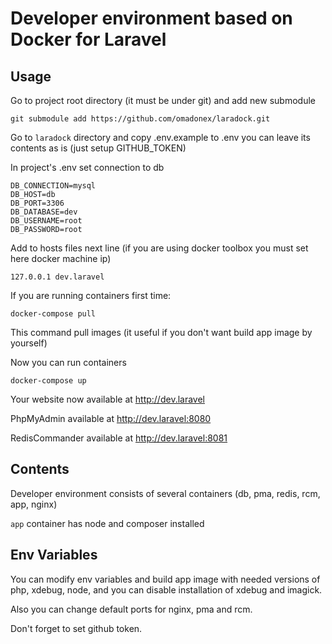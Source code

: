 # Developer environment based on Docker for Laravel

## Usage

Go to project root directory (it must be under git) and add new submodule

```
git submodule add https://github.com/omadonex/laradock.git
```

Go to `laradock` directory and copy .env.example to .env you can leave its contents as is (just setup GITHUB_TOKEN)

In project's .env set connection to db
 
```
DB_CONNECTION=mysql
DB_HOST=db
DB_PORT=3306
DB_DATABASE=dev
DB_USERNAME=root
DB_PASSWORD=root
```

Add to hosts files next line (if you are using docker toolbox you must set here docker machine ip)
```
127.0.0.1 dev.laravel
```

If you are running containers first time:
```
docker-compose pull
```
This command pull images (it useful if you don't want build app image by yourself)

Now you can run containers

```
docker-compose up 
```

Your website now available at http://dev.laravel

PhpMyAdmin available at http://dev.laravel:8080

RedisCommander available at http://dev.laravel:8081

## Contents
Developer environment consists of several containers (db, pma, redis, rcm, app, nginx)

`app` container has node and composer installed

## Env Variables
You can modify env variables and build app image with needed versions of php, xdebug, node, and you can disable installation of xdebug and imagick.

Also you can change default ports for nginx, pma and rcm.

Don't forget to set github token. 
